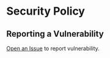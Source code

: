 # Security Policy

## Reporting a Vulnerability

[Open an Issue](https://github.com/anselmes/firmware/issues/new?assignees=&labels=&template=custom.md&title=) to report vulnerability.

